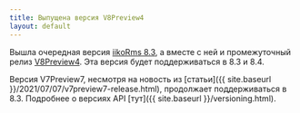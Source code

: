 ```yaml
---
title: Выпущена версия V8Preview4
layout: default
---
```


Вышла очередная версия [iikoRms 8.3](https://ru.iiko.help/articles/#!releasenotes/2023-winter), а вместе с ней и промежуточный релиз [V8Preview4](https://www.nuget.org/packages/Resto.Front.Api.V8Preview4/8.3.6036-alpha). Эта версия будет поддерживаться в 8.3 и 8.4.

Версия V7Preview7, несмотря на новость из [статьи]({{ site.baseurl }}/2021/07/07/v7preview7-release.html), продолжает поддерживаться в 8.3. Подробнее о версиях API [тут]({{ site.baseurl }}/versioning.html).